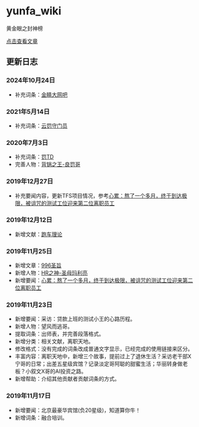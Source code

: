 # yunfa_wiki

黄金眼之封神榜

[点击查看文章](https://github.com/shiyuwudi/yunfa_wiki/wiki)

## 更新日志
### 2024年10月24日
* 补充词条：[金睛大网吧](https://github.com/shiyuwudi/yunfa_wiki/wiki/金睛大网吧)
### 2021年5月14日
* 补充词条：[云罚守门员](https://github.com/shiyuwudi/yunfa_wiki/wiki/云罚守门员)
### 2020年7月3日
* 补充词条：[罚TD](https://github.com/shiyuwudi/yunfa_wiki/wiki/罚TD)
* 完善人物：[背锅之王-良罚哥](https://github.com/shiyuwudi/yunfa_wiki/wiki/背锅之王-良罚哥)
### 2019年12月27日
* 补充要闻内容，更新TFS项目情况，参考[心累：熬了一个多月，终于到达极限，被诅咒的测试工位迎来第二位离职员工](https://github.com/shiyuwudi/yunfa_wiki/wiki/心累：熬了一个多月，终于到达极限，被诅咒的测试工位迎来第二位离职员工)
### 2019年12月12日
* 新增文献：[跑车理论](https://github.com/shiyuwudi/yunfa_wiki/wiki/跑车理论)
### 2019年11月25日
* 新增文章：[996圣旨](https://github.com/shiyuwudi/yunfa_wiki/wiki/996圣旨)
* 新增人物：[HR之神-圣母玛利亮](https://github.com/shiyuwudi/yunfa_wiki/wiki/HR之神-圣母玛利亮)
* 新增要闻：[心累：熬了一个多月，终于到达极限，被诅咒的测试工位迎来第二位离职员工](https://github.com/shiyuwudi/yunfa_wiki/wiki/%E5%BF%83%E7%B4%AF%EF%BC%9A%E7%86%AC%E4%BA%86%E4%B8%80%E4%B8%AA%E5%A4%9A%E6%9C%88%EF%BC%8C%E7%BB%88%E4%BA%8E%E5%88%B0%E8%BE%BE%E6%9E%81%E9%99%90%EF%BC%8C%E8%A2%AB%E8%AF%85%E5%92%92%E7%9A%84%E6%B5%8B%E8%AF%95%E5%B7%A5%E4%BD%8D%E8%BF%8E%E6%9D%A5%E7%AC%AC%E4%BA%8C%E4%BD%8D%E7%A6%BB%E8%81%8C%E5%91%98%E5%B7%A5)
### 2019年11月23日
* 新增要闻：采访：贷款上班的测试小王的心路历程。
* 新增人物：望风而逃哥。
* 提取词条：出师表，并完善段落格式。
* 新增分类：相关文献，离职天地。
* 修改格式：没有完成的词条改成普通文字显示，已经完成的使用链接来区分。
* 丰富内容：离职天地中，新增三个故事，提前过上了退休生活？采访老干部X宁哥的日常；出差五星级宾馆？记录淡定哥阿聪的甜蜜生活；华丽转身做老板？小叙文X哥的AI投资之路。
* 新增帮助：介绍其他贡献者贡献词条的方式。
### 2019年11月17日
* 新增要闻：北京最豪华宾馆(负20星级)，知道算你牛！
* 新增词条：融合培训。
